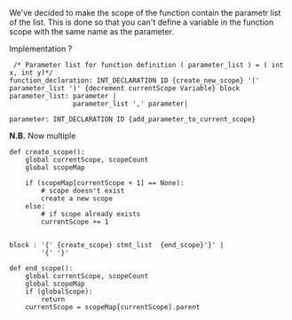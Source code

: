 We've decided to make the scope of the function contain the parametr list of the list.
This is done so that you can't define a variable in the function scope with the same name as the parameter.

Implementation ?

```
 /* Parameter list for function definition ( parameter_list ) = ( int x, int y)*/
function_declaration: INT_DECLARATION ID {create_new_scope} '(' parameter_list ')' {decrement currentScope Variable} block  
parameter_list: parameter |
                parameter_list ',' parameter|

parameter: INT_DECLARATION ID {add_parameter_to_current_scope}

```
**N.B.** Now multiple

```
def create_scope():
    global currentScope, scopeCount
    global scopeMap

    if (scopeMap[currentScope + 1] == None):
        # scope doesn't exist
        create a new scope
    else:
        # if scope already exists
        currentScope += 1


```

```
block : '{' {create_scope} stmt_list  {end_scope}'}' |
        '{' '}'

def end_scope():
    global currentScope, scopeCount
    global scopeMap
    if (globalScope):
        return
    currentScope = scopeMap[currentScope].parent

```


